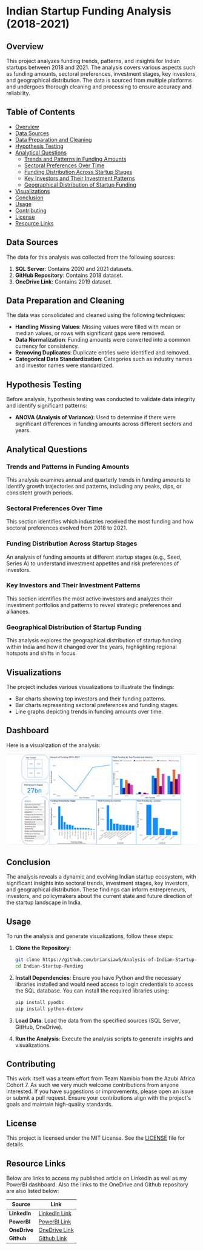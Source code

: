 # Indian Startup Funding Analysis (2018-2021)

## Overview

This project analyzes funding trends, patterns, and insights for Indian startups between 2018 and 2021. The analysis covers various aspects such as funding amounts, sectoral preferences, investment stages, key investors, and geographical distribution. The data is sourced from multiple platforms and undergoes thorough cleaning and processing to ensure accuracy and reliability.

## Table of Contents

- [Overview](#overview)
- [Data Sources](#data-sources)
- [Data Preparation and Cleaning](#data-preparation-and-cleaning)
- [Hypothesis Testing](#hypothesis-testing)
- [Analytical Questions](#analytical-questions)
  - [Trends and Patterns in Funding Amounts](#trends-and-patterns-in-funding-amounts)
  - [Sectoral Preferences Over Time](#sectoral-preferences-over-time)
  - [Funding Distribution Across Startup Stages](#funding-distribution-across-startup-stages)
  - [Key Investors and Their Investment Patterns](#key-investors-and-their-investment-patterns)
  - [Geographical Distribution of Startup Funding](#geographical-distribution-of-startup-funding)
- [Visualizations](#visualizations)
- [Conclusion](#conclusion)
- [Usage](#usage)
- [Contributing](#contributing)
- [License](#license)
- [Resource Links](#resource-links)

## Data Sources

The data for this analysis was collected from the following sources:
1. **SQL Server**: Contains 2020 and 2021 datasets.
2. **GitHub Repository**: Contains 2018 dataset.
3. **OneDrive Link**: Contains 2019 dataset.

## Data Preparation and Cleaning

The data was consolidated and cleaned using the following techniques:
- **Handling Missing Values**: Missing values were filled with mean or median values, or rows with significant gaps were removed.
- **Data Normalization**: Funding amounts were converted into a common currency for consistency.
- **Removing Duplicates**: Duplicate entries were identified and removed.
- **Categorical Data Standardization**: Categories such as industry names and investor names were standardized.

## Hypothesis Testing

Before analysis, hypothesis testing was conducted to validate data integrity and identify significant patterns:
- **ANOVA (Analysis of Variance)**: Used to determine if there were significant differences in funding amounts across different sectors and years.

## Analytical Questions

### Trends and Patterns in Funding Amounts

This analysis examines annual and quarterly trends in funding amounts to identify growth trajectories and patterns, including any peaks, dips, or consistent growth periods.

### Sectoral Preferences Over Time

This section identifies which industries received the most funding and how sectoral preferences evolved from 2018 to 2021.

### Funding Distribution Across Startup Stages

An analysis of funding amounts at different startup stages (e.g., Seed, Series A) to understand investment appetites and risk preferences of investors.

### Key Investors and Their Investment Patterns

This section identifies the most active investors and analyzes their investment portfolios and patterns to reveal strategic preferences and alliances.

### Geographical Distribution of Startup Funding

This analysis explores the geographical distribution of startup funding within India and how it changed over the years, highlighting regional hotspots and shifts in focus.

## Visualizations

The project includes various visualizations to illustrate the findings:
- Bar charts showing top investors and their funding patterns.
- Bar charts representing sectoral preferences and funding stages.
- Line graphs depicting trends in funding amounts over time.

## Dashboard

Here is a visualization of the analysis:

![Dashboard](https://raw.githubusercontent.com/briansiaw5/Analysis-of-Indian-Startup-Funding/main/Dashboard.png)


## Conclusion

The analysis reveals a dynamic and evolving Indian startup ecosystem, with significant insights into sectoral trends, investment stages, key investors, and geographical distribution. These findings can inform entrepreneurs, investors, and policymakers about the current state and future direction of the startup landscape in India.

## Usage

To run the analysis and generate visualizations, follow these steps:

1. **Clone the Repository**:
    ```bash
    git clone https://github.com/briansiaw5/Analysis-of-Indian-Startup-Funding.git
    cd Indian-Startup-Funding
    ```

2. **Install Dependencies**:
    Ensure you have Python and the necessary libraries installed and would need access to login credentials to access the SQL database. You can install the required libraries using:
    ```bash
    pip install pyodbc
    pip install python-dotenv
    ```

3. **Load Data**:
    Load the data from the specified sources (SQL Server, GitHub, OneDrive).

4. **Run the Analysis**:
    Execute the analysis scripts to generate insights and visualizations.

## Contributing

This work itself was a team effort from Team Namibia from the Azubi Africa Cohort 7. As such we very much welcome contributions from anyone interested. If you have suggestions or improvements, please open an issue or submit a pull request. Ensure your contributions align with the project's goals and maintain high-quality standards.

## License

This project is licensed under the MIT License. See the [LICENSE](LICENSE) file for details.

## Resource Links

Below are links to access my published article on LinkedIn as well as my PowerBI dashboard. Also the links to the OneDrive and Github repository are also listed below:

| Source           | Link                                                                                      |
|------------------|-------------------------------------------------------------------------------------------|
| **LinkedIn**     | [LinkedIn Link](https://www.linkedin.com/posts/brian-siaw_my-article-analyzing-the-funding-of-startups-activity-7205670977886679040-O0v5?utm_source=share&utm_medium=member_desktop)                                                                                          |
| **PowerBI**      | [PowerBI Link](https://app.powerbi.com/groups/me/reports/539164b4-9b08-4401-bf3e-869619fd38a9?ctid=4487b52f-f118-4830-b49d-3c298cb71075&amp;pbi_source=linkShare)  |
| **OneDrive**     | [OneDrive Link](https://azubiafrica-my.sharepoint.com/personal/teachops_azubiafrica_org/_layouts/15/onedrive.aspx?id=%2Fpersonal%2Fteachops%5Fazubiafrica%5Forg%2FDocuments%2FCareer%20Accelerator%20Data%5FSets%2FLP1%20Datasets&ga=1)  |
| **Github**       | [Github Link](https://github.com/Azubi-Africa/Career_Accelerator_LP1-Data_Analysis)                                            |

